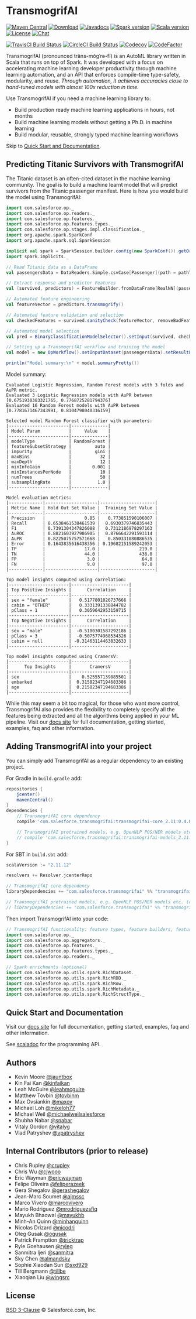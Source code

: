 # TransmogrifAI

[![Maven Central](https://img.shields.io/maven-central/v/com.salesforce.transmogrifai/transmogrifai-core_2.11.svg?colorB=blue)](https://search.maven.org/search?q=g:com.salesforce.transmogrifai) [![Download](https://api.bintray.com/packages/salesforce/maven/TransmogrifAI/images/download.svg)](https://bintray.com/salesforce/maven/TransmogrifAI/_latestVersion) [![Javadocs](https://www.javadoc.io/badge/com.salesforce.transmogrifai/transmogrifai-core_2.11/0.4.0.svg?color=blue)](https://www.javadoc.io/doc/com.salesforce.transmogrifai/transmogrifai-core_2.11/0.4.0) [![Spark version](https://img.shields.io/badge/spark-2.2-brightgreen.svg)](https://spark.apache.org/downloads.html) [![Scala version](https://img.shields.io/badge/scala-2.11-brightgreen.svg)](https://www.scala-lang.org/download/2.11.12.html) [![License](http://img.shields.io/:license-BSD--3-blue.svg)](./LICENSE) [![Chat](https://badges.gitter.im/salesforce/TransmogrifAI.svg)](https://gitter.im/salesforce/TransmogrifAI?utm_source=badge&utm_medium=badge&utm_campaign=pr-badge&utm_content=badge)

[![TravisCI Build Status](https://travis-ci.com/salesforce/TransmogrifAI.svg?token=Ex9czVEUD7AzPTmVh6iX&branch=master)](https://travis-ci.com/salesforce/TransmogrifAI) [![CircleCI Build Status](https://circleci.com/gh/salesforce/TransmogrifAI.svg?&style=shield&circle-token=e84c1037ae36652d38b49207728181ee85337e0b)](https://circleci.com/gh/salesforce/TransmogrifAI) [![Codecov](https://codecov.io/gh/salesforce/TransmogrifAI/branch/master/graph/badge.svg)](https://codecov.io/gh/salesforce/TransmogrifAI) [![CodeFactor](https://www.codefactor.io/repository/github/salesforce/transmogrifai/badge)](https://www.codefactor.io/repository/github/salesforce/transmogrifai)

TransmogrifAI (pronounced trăns-mŏgˈrə-fī) is an AutoML library written in Scala that runs on top of Spark. It was developed with a focus on accelerating machine learning developer productivity through machine learning automation, and an API that enforces compile-time type-safety, modularity, and reuse.
_Through automation, it achieves accuracies close to hand-tuned models with almost 100x reduction in time._

Use TransmogrifAI if you need a machine learning library to:

* Build production ready machine learning applications in hours, not months
* Build machine learning models without getting a Ph.D. in machine learning
* Build modular, reusable, strongly typed machine learning workflows

Skip to [Quick Start and Documentation](#quick-start-and-documentation).

## Predicting Titanic Survivors with TransmogrifAI

The Titanic dataset is an often-cited dataset in the machine learning community. The goal is to build a machine learnt model that will predict survivors from the Titanic passenger manifest. Here is how you would build the model using TransmogrifAI:

```scala
import com.salesforce.op._
import com.salesforce.op.readers._
import com.salesforce.op.features._
import com.salesforce.op.features.types._
import com.salesforce.op.stages.impl.classification._
import org.apache.spark.SparkConf
import org.apache.spark.sql.SparkSession

implicit val spark = SparkSession.builder.config(new SparkConf()).getOrCreate()
import spark.implicits._

// Read Titanic data as a DataFrame
val passengersData = DataReaders.Simple.csvCase[Passenger](path = pathToData).readDataset().toDF()

// Extract response and predictor Features
val (survived, predictors) = FeatureBuilder.fromDataFrame[RealNN](passengersData, response = "survived")

// Automated feature engineering
val featureVector = predictors.transmogrify()

// Automated feature validation and selection
val checkedFeatures = survived.sanityCheck(featureVector, removeBadFeatures = true)

// Automated model selection
val pred = BinaryClassificationModelSelector().setInput(survived, checkedFeatures).getOutput()

// Setting up a TransmogrifAI workflow and training the model
val model = new OpWorkflow().setInputDataset(passengersData).setResultFeatures(pred).train()

println("Model summary:\n" + model.summaryPretty())
```
Model summary:

```
Evaluated Logistic Regression, Random Forest models with 3 folds and AuPR metric.
Evaluated 3 Logistic Regression models with AuPR between [0.6751930383321765, 0.7768725281794376]
Evaluated 16 Random Forest models with AuPR between [0.7781671467343991, 0.8104798040316159]

Selected model Random Forest classifier with parameters:
|-----------------------|--------------|
| Model Param           |     Value    |
|-----------------------|--------------|
| modelType             | RandomForest |
| featureSubsetStrategy |         auto |
| impurity              |         gini |
| maxBins               |           32 |
| maxDepth              |           12 |
| minInfoGain           |        0.001 |
| minInstancesPerNode   |           10 |
| numTrees              |           50 |
| subsamplingRate       |          1.0 |
|-----------------------|--------------|

Model evaluation metrics:
|-------------|--------------------|---------------------|
| Metric Name | Hold Out Set Value |  Training Set Value |
|-------------|--------------------|---------------------|
| Precision   |               0.85 |   0.773851590106007 |
| Recall      | 0.6538461538461539 |  0.6930379746835443 |
| F1          | 0.7391304347826088 |  0.7312186978297163 |
| AuROC       | 0.8821603927986905 |  0.8766642291593114 |
| AuPR        | 0.8225075757571668 |   0.850331080886535 |
| Error       | 0.1643835616438356 | 0.19682151589242053 |
| TP          |               17.0 |               219.0 |
| TN          |               44.0 |               438.0 |
| FP          |                3.0 |                64.0 |
| FN          |                9.0 |                97.0 |
|-------------|--------------------|---------------------|

Top model insights computed using correlation:
|-----------------------|----------------------|
| Top Positive Insights |      Correlation     |
|-----------------------|----------------------|
| sex = "female"        |   0.5177801026737666 |
| cabin = "OTHER"       |   0.3331391338844782 |
| pClass = 1            |   0.3059642953159715 |
|-----------------------|----------------------|
| Top Negative Insights |      Correlation     |
|-----------------------|----------------------|
| sex = "male"          |  -0.5100301587292186 |
| pClass = 3            |  -0.5075774968534326 |
| cabin = null          | -0.31463114463832633 |
|-----------------------|----------------------|

Top model insights computed using CramersV:
|-----------------------|----------------------|
|      Top Insights     |       CramersV       |
|-----------------------|----------------------|
| sex                   |    0.525557139885501 |
| embarked              |  0.31582347194683386 |
| age                   |  0.21582347194683386 |
|-----------------------|----------------------|
```

While this may seem a bit too magical, for those who want more control, TransmogrifAI also provides the flexibility to completely specify all the features being extracted and all the algorithms being applied in your ML pipeline. Visit our [docs site](https://docs.transmogrif.ai) for full documentation, getting started, examples, faq and other information.


## Adding TransmogrifAI into your project
You can simply add TransmogrifAI as a regular dependency to an existing project.

For Gradle in `build.gradle` add:
```gradle
repositories {
    jcenter()
    mavenCentral()
}
dependencies {
    // TransmogrifAI core dependency
    compile 'com.salesforce.transmogrifai:transmogrifai-core_2.11:0.4.0'

    // TransmogrifAI pretrained models, e.g. OpenNLP POS/NER models etc. (optional)
    // compile 'com.salesforce.transmogrifai:transmogrifai-models_2.11:0.4.0'
}
```

For SBT in `build.sbt` add:
```sbt
scalaVersion := "2.11.12"

resolvers += Resolver.jcenterRepo

// TransmogrifAI core dependency
libraryDependencies += "com.salesforce.transmogrifai" %% "transmogrifai-core" % "0.4.0"

// TransmogrifAI pretrained models, e.g. OpenNLP POS/NER models etc. (optional)
// libraryDependencies += "com.salesforce.transmogrifai" %% "transmogrifai-models" % "0.4.0"
```

Then import TransmogrifAI into your code:
```scala
// TransmogrifAI functionality: feature types, feature builders, feature dsl, readers, aggregators etc.
import com.salesforce.op._
import com.salesforce.op.aggregators._
import com.salesforce.op.features._
import com.salesforce.op.features.types._
import com.salesforce.op.readers._

// Spark enrichments (optional)
import com.salesforce.op.utils.spark.RichDataset._
import com.salesforce.op.utils.spark.RichRDD._
import com.salesforce.op.utils.spark.RichRow._
import com.salesforce.op.utils.spark.RichMetadata._
import com.salesforce.op.utils.spark.RichStructType._
```


## Quick Start and Documentation

Visit our [docs site](https://docs.transmogrif.ai) for full documentation, getting started, examples, faq and other information.

See [scaladoc](https://scaladoc.transmogrif.ai) for the programming API.

## Authors

 - Kevin Moore	[@jauntbox](https://github.com/jauntbox)
 - Kin Fai Kan	[@kinfaikan](https://github.com/kinfaikan)
 - Leah McGuire [@leahmcguire](https://github.com/leahmcguire)
 - Matthew Tovbin [@tovbinm](https://github.com/tovbinm)
 - Max Ovsiankin	[@maxov](https://github.com/maxov)
 - Michael Loh	[@mikeloh77](https://github.com/mikeloh77)
 - Michael Weil	[@michaelweilsalesforce](https://github.com/michaelweilsalesforce)
 - Shubha Nabar	[@snabar](https://github.com/snabar)
 - Vitaly Gordon	[@vitalyg](https://github.com/vitalyg)
 - Vlad Patryshev	[@vpatryshev](https://github.com/vpatryshev)

## Internal Contributors (prior to release)

 - Chris Rupley	[@crupley](https://github.com/crupley)
 - Chris Wu	[@cjwooo](https://github.com/cjwooo)
 - Eric Wayman	[@ericwayman](https://github.com/ericwayman)
 - Felipe Oliveira	[@feliperazeek](https://github.com/feliperazeek)
 - Gera Shegalov	[@gerashegalov](https://github.com/gerashegalov)
 - Jean-Marc Soumet	[@ajmssc](https://github.com/ajmssc)
 - Marco Vivero	[@marcovivero](https://github.com/marcovivero)
 - Mario Rodriguez	[@mrodriguezsfiq](https://github.com/mrodriguezsfiq)
 - Mayukh Bhaowal	[@mayukhb](https://github.com/mayukhb)
 - Minh-An Quinn	[@minhanquinn](https://github.com/minhanquinn)
 - Nicolas Drizard	[@nicodri](https://github.com/nicodri)
 - Oleg Gusak	[@ogusak](https://github.com/ogusak)
 - Patrick Framption	[@tricktrap](https://github.com/tricktrap)
 - Ryle Goehausen	[@ryleg](https://github.com/ryleg)
 - Sanmitra Ijeri	[@sanmitra](https://github.com/sanmitra)
 - Sky Chen	[@almandsky](https://github.com/almandsky)
 - Sophie Xiaodan Sun	[@sxd929](https://github.com/sxd929)
 - Till Bergmann	[@tillbe](https://github.com/tillbe)
 - Xiaoqian Liu	[@wingsrc](https://github.com/wingsrc)



## License

[BSD 3-Clause](LICENSE) © Salesforce.com, Inc.
